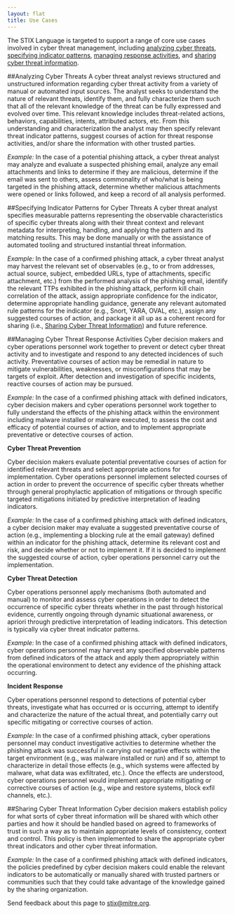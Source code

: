 ```yaml
---
layout: flat
title: Use Cases
---
```


The STIX Language is targeted to support a range of core use cases involved in cyber threat management, including [analyzing cyber threats](http://stixproject.github.io/usecases/#analyzing-cyber-threats), [specifying indicator patterns](http://stixproject.github.io/usecases/#specifying-indicator-patterns), [managing response activities](http://stixproject.github.io/usecases/#managing-response-activities), and [sharing cyber threat information](http://stixproject.github.io/usecases/#sharing-threat-information).

##Analyzing Cyber Threats
A cyber threat analyst reviews structured and unstructured information regarding cyber threat activity from a variety of manual or automated input sources. The analyst seeks to understand the nature of relevant threats, identify them, and fully characterize them such that all of the relevant knowledge of the threat can be fully expressed and evolved over time. This relevant knowledge includes threat-related actions, behaviors, capabilities, intents, attributed actors, etc. From this understanding and characterization the analyst may then specify relevant threat indicator patterns, suggest courses of action for threat response activities, and/or share the information with other trusted parties.

*Example:* In the case of a potential phishing attack, a cyber threat analyst may analyze and evaluate a suspected phishing email, analyze any email attachments and links to determine if they are malicious, determine if the email was sent to others, assess commonality of who/what is being targeted in the phishing attack, determine whether malicious attachments were opened or links followed, and keep a record of all analysis performed.

##Specifying Indicator Patterns for Cyber Threats
A cyber threat analyst specifies measurable patterns representing the observable characteristics of specific cyber threats along with their threat context and relevant metadata for interpreting, handling, and applying the pattern and its matching results. This may be done manually or with the assistance of automated tooling and structured instantial threat information. 

*Example:* In the case of a confirmed phishing attack, a cyber threat analyst may harvest the relevant set of observables (e.g., to or from addresses, actual source, subject, embedded URLs, type of attachments, specific attachment, etc.) from the performed analysis of the phishing email, identify the relevant TTPs exhibited in the phishing attack, perform kill chain correlation of the attack, assign appropriate confidence for the indicator, determine appropriate handling guidance, generate any relevant automated rule patterns for the indicator (e.g., Snort, YARA, OVAL, etc.), assign any suggested courses of action, and package it all up as a coherent record for sharing (i.e., [Sharing Cyber Threat Information](http://stixproject.github.io/usecases/#sharing-threat-information)) and future reference.

##Managing Cyber Threat Response Activities
Cyber decision makers and cyber operations personnel work together to prevent or detect cyber threat activity and to investigate and respond to any detected incidences of such activity. Preventative courses of action may be remedial in nature to mitigate vulnerabilities, weaknesses, or misconfigurations that may be targets of exploit. After detection and investigation of specific incidents, reactive courses of action may be pursued. 

*Example:* In the case of a confirmed phishing attack with defined indicators, cyber decision makers and cyber operations personnel work together to fully understand the effects of the phishing attack within the environment including malware installed or malware executed, to assess the cost and efficacy of potential courses of action, and to implement appropriate preventative or detective courses of action.

**Cyber Threat Prevention**

Cyber decision makers evaluate potential preventative courses of action for identified relevant threats and select appropriate actions for implementation. Cyber operations personnel implement selected courses of action in order to prevent the occurrence of specific cyber threats whether through general prophylactic application of mitigations or through specific targeted mitigations initiated by predictive interpretation of leading indicators.

*Example:* In the case of a confirmed phishing attack with defined indicators, a cyber decision maker may evaluate a suggested preventative course of action (e.g., implementing a blocking rule at the email gateway) defined within an indicator for the phishing attack, determine its relevant cost and risk, and decide whether or not to implement it. If it is decided to implement the suggested course of action, cyber operations personnel carry out the implementation.

**Cyber Threat Detection**

Cyber operations personnel apply mechanisms (both automated and manual) to monitor and assess cyber operations in order to detect the occurrence of specific cyber threats whether in the past through historical evidence, currently ongoing through dynamic situational awareness, or apriori through predictive interpretation of leading indicators. This detection is typically via cyber threat indicator patterns. 

*Example:* In the case of a confirmed phishing attack with defined indicators, cyber operations personnel may harvest any specified observable patterns from defined indicators of the attack and apply them appropriately within the operational environment to detect any evidence of the phishing attack occurring.

**Incident Response**

Cyber operations personnel respond to detections of potential cyber threats, investigate what has occurred or is occurring, attempt to identify and characterize the nature of the actual threat, and potentially carry out specific mitigating or corrective courses of action.

*Example:* In the case of a confirmed phishing attack, cyber operations personnel may conduct investigative activities to determine whether the phishing attack was successful in carrying out negative effects within the target environment (e.g., was malware installed or run) and if so, attempt to characterize in detail those effects (e.g., which systems were affected by malware, what data was exfiltrated, etc.). Once the effects are understood, cyber operations personnel would implement appropriate mitigating or corrective courses of action (e.g., wipe and restore systems, block exfil channels, etc.).

##Sharing Cyber Threat Information
Cyber decision makers establish policy for what sorts of cyber threat information will be shared with which other parties and how it should be handled based on agreed to frameworks of trust in such a way as to maintain appropriate levels of consistency, context and control. This policy is then implemented to share the appropriate cyber threat indicators and other cyber threat information.

*Example:* In the case of a confirmed phishing attack with defined indicators, the policies predefined by cyber decision makers could enable the relevant indicators to be automatically or manually shared with trusted partners or communities such that they could take advantage of the knowledge gained by the sharing organization.

Send feedback about this page to stix@mitre.org.
